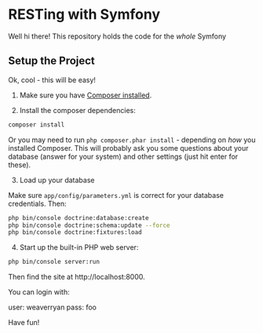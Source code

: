 # RESTing with Symfony

Well hi there! This repository holds the code for the *whole* Symfony

## Setup the Project

Ok, cool - this will be easy!

1. Make sure you have [Composer installed](https://getcomposer.org/).

2. Install the composer dependencies:

```bash
composer install
```

Or you may need to run `php composer.phar install` - depending on *how*
you installed Composer. This will probably ask you some questions
about your database (answer for your system) and other settings
(just hit enter for these).

3. Load up your database

Make sure `app/config/parameters.yml` is correct for your database
credentials. Then:

```bash
php bin/console doctrine:database:create
php bin/console doctrine:schema:update --force
php bin/console doctrine:fixtures:load
```

4. Start up the built-in PHP web server:

```bash
php bin/console server:run
```

Then find the site at http://localhost:8000.

You can login with:

user: weaverryan
pass: foo

Have fun!
